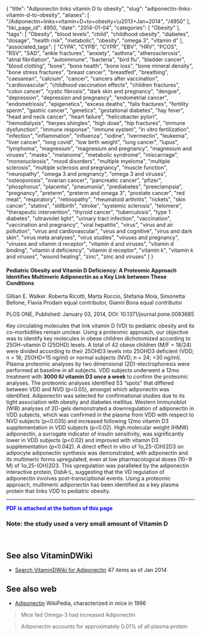 {
    "title": "Adiponectin links vitamin D to obesity",
    "slug": "adiponectin-links-vitamin-d-to-obesity",
    "aliases": [
        "/Adiponectin+links+vitamin+D+to+obesity+\u2013+Jan+2014",
        "/4950"
    ],
    "tiki_page_id": 4950,
    "date": "2014-01-04",
    "categories": [
        "Obesity"
    ],
    "tags": [
        "Obesity",
        "blood levels",
        "child",
        "childhood obesity",
        "diabetes",
        "dosage",
        "health risk",
        "metabolic",
        "obesity",
        "omega 3",
        "vitamin d"
    ],
    "associated_tags": [
        "CYPA",
        "CYPB",
        "CYPR",
        "EBV",
        "HRV",
        "PCOS",
        "RSV",
        "SAD",
        "ankle fractures",
        "anxiety",
        "asthma",
        "atherosclerosis",
        "atrial fibrillation",
        "autoimmune",
        "bacteria",
        "bird flu",
        "bladder cancer",
        "blood clotting",
        "bone",
        "bone health",
        "bone loss",
        "bone mineral density",
        "bone stress fractures",
        "breast cancer",
        "breastfed",
        "breathing",
        "caesarean",
        "calcium",
        "cancer",
        "cancers after vaccination",
        "cardiovascular",
        "childhood vaccination effects",
        "children fractures",
        "colon cancer",
        "cystic fibrosis",
        "dark skin and pregnancy",
        "dengue",
        "depression",
        "depression and pregnancy",
        "endometrial cancer",
        "endometriosis",
        "epigenetics",
        "excess deaths",
        "falls fractures",
        "fertility sperm",
        "gastric cancer",
        "genetics",
        "gestational diabetes",
        "hay fever",
        "head and neck cancer",
        "heart failure",
        "helicobacter pylori",
        "hemodialysis",
        "herpes shingles",
        "high dose",
        "hip fractures",
        "immune dysfunction",
        "immune response",
        "immune system",
        "in vitro fertilization",
        "infection",
        "inflammation",
        "influenza",
        "iodine",
        "ivermectin",
        "leukemia",
        "liver cancer",
        "long covid",
        "low birth weight",
        "lung cancer",
        "lupus",
        "lymphoma",
        "magnesium",
        "magnesium and pregnancy",
        "magnesium and viruses",
        "masks",
        "melanoma",
        "metabolic syndrome",
        "miscarriage",
        "mononucleosis",
        "mood disorders",
        "multiple myeloma",
        "multiple sclerosis",
        "multiple sclerosis and pregnancy",
        "muscle function",
        "neuropathy",
        "omega 3 and pregnancy",
        "omega 3 and viruses",
        "osteoporosis",
        "ovarian cancer",
        "pancreatic cancer",
        "pfizer",
        "phosphorus",
        "placenta",
        "pneumonia",
        "prediabetes",
        "preeclampsia",
        "pregnancy",
        "preterm",
        "preterm and omega 3",
        "prostate cancer",
        "red meat",
        "respiratory",
        "retinopathy",
        "rheumatoid arthritis",
        "rickets",
        "skin cancer",
        "statins",
        "stillbirth",
        "stroke",
        "systemic sclerosis",
        "telomere",
        "therapeutic intervention",
        "thyroid cancer",
        "tuberculosis",
        "type 1 diabetes",
        "ultraviolet light",
        "urinary tract infection",
        "vaccination",
        "vaccination and pregnancy",
        "viral hepatitis",
        "virus",
        "virus and air pollution",
        "virus and cardiovascular",
        "virus and cognitive",
        "virus and dark skin",
        "virus meta analyses",
        "virus studies",
        "viruses and pregnancy",
        "viruses and vitamin d receptor",
        "vitamin d and viruses",
        "vitamin d binding",
        "vitamin d deficiency",
        "vitamin d receptor",
        "vitamin k",
        "vitamin k and viruses",
        "wound healing",
        "zinc",
        "zinc and viruses"
    ]
}


#### Pediatric Obesity and Vitamin D Deficiency: A Proteomic Approach Identifies Multimeric Adiponectin as a Key Link between These Conditions

Gillian E. Walker.     Roberta Ricotti,    Marta Roccio,    Stefania Moia,    Simonetta Bellone,    Flavia Prodam equal contributor,    Gianni Bona equal contributor

PLOS ONE, Published: January 03, 2014,     DOI: 10.1371/journal.pone.0083685

Key circulating molecules that link vitamin D (VD) to pediatric obesity and its co-morbidities remain unclear. Using a proteomic approach, our objective was to identify key molecules in obese children dichotomized according to 25OH-vitamin D (25OHD) levels. A total of 42 obese children (M/F = 18/24) were divided according to their 25OHD3 levels into 25OHD3 deficient (VDD; n = 18; 25OHD<15 ng/ml) or normal subjects (NVD; n = 24; >30 ng/ml). Plasma proteomic analyses by two dimensional (2D)-electrophoresis were performed at baseline in all subjects. VDD subjects underwent a 12mo treatment with  **3000 IU vitamin D3 once a week**  to confirm the proteomic analyses. The proteomic analyses identified 53 “spots” that differed between VDD and NVD (p<0.05), amongst which adiponectin was identified. Adiponectin was selected for confirmational studies due to its tight association with obesity and diabetes mellitus. Western Immunoblot (WIB) analyses of 2D-gels demonstrated a downregulation of adiponectin in VDD subjects, which was confirmed in the plasma from VDD with respect to NVD subjects (p<0.035) and increased following 12mo vitamin D3 supplementation in VDD subjects (p<0.02). High molecular weight (HMW) adiponectin, a surrogate indicator of insulin sensitivity, was significantly lower in VDD subjects (p<0.02) and improved with vitamin D3 supplementation (p<0.042). A direct effect in vitro of 1α,25-(OH)2D3 on adipocyte adiponectin synthesis was demonstrated, with adiponectin and its multimeric forms upregulated, even at low pharmacological doses (10−9 M) of 1α,25-(OH)2D3. This upregulation was paralleled by the adiponectin interactive protein, DsbA-L, suggesting that the VD regulation of adiponectin involves post-transciptional events. Using a proteomic approach, multimeric adiponectin has been identified as a key plasma protein that links VDD to pediatric obesity.

---

 **<span style="color:#00F;">PDF is attached at the bottom of this page</span>** 

### Note: the study used a very small amount of Vitamin D

&nbsp;

## See also VitaminDWiki

* [Search VitaminDWiki for Adiponectin](https://www.VitaminDWiki.com/Search+Results?hl=en&oe=UTF-8&ie=UTF-8&btnG=Google+Search&googles.x=0&googles.y=0&q=Adiponectin&domains=VitaminDWiki.com&sitesearch=VitaminDWiki.com) 47 items as of Jan 2014

## See also web

* [Adiponectin](http://en.wikipedia.org/wiki/Adiponectin) WikiPedia, characterized in mice in 1996

> Mice fed Omega-3 had increased Adiponectin

> Adiponectin accounts for approximately 0.01% of all plasma protein